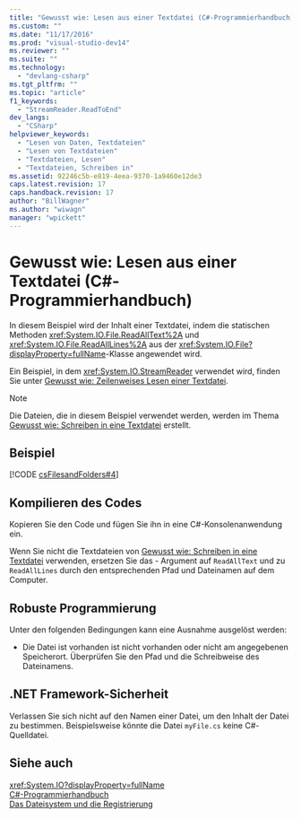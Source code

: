 ```yaml
---
title: "Gewusst wie: Lesen aus einer Textdatei (C#-Programmierhandbuch) | Microsoft Docs"
ms.custom: ""
ms.date: "11/17/2016"
ms.prod: "visual-studio-dev14"
ms.reviewer: ""
ms.suite: ""
ms.technology: 
  - "devlang-csharp"
ms.tgt_pltfrm: ""
ms.topic: "article"
f1_keywords: 
  - "StreamReader.ReadToEnd"
dev_langs: 
  - "CSharp"
helpviewer_keywords: 
  - "Lesen von Daten, Textdateien"
  - "Lesen von Textdateien"
  - "Textdateien, Lesen"
  - "Textdateien, Schreiben in"
ms.assetid: 92246c5b-e819-4eea-9370-1a9460e12de3
caps.latest.revision: 17
caps.handback.revision: 17
author: "BillWagner"
ms.author: "wiwagn"
manager: "wpickett"
---
```

# Gewusst wie: Lesen aus einer Textdatei (C#-Programmierhandbuch)
In diesem Beispiel wird der Inhalt einer Textdatei, indem die statischen Methoden <xref:System.IO.File.ReadAllText%2A> und <xref:System.IO.File.ReadAllLines%2A> aus der <xref:System.IO.File?displayProperty=fullName>\-Klasse angewendet wird.  
  
 Ein Beispiel, in dem <xref:System.IO.StreamReader> verwendet wird, finden Sie unter [Gewusst wie: Zeilenweises Lesen einer Textdatei](../../../csharp/programming-guide/file-system/how-to-read-a-text-file-one-line-at-a-time.md).  
  
> [!NOTE]
>  Die Dateien, die in diesem Beispiel verwendet werden, werden im Thema [Gewusst wie: Schreiben in eine Textdatei](../../../csharp/programming-guide/file-system/how-to-write-to-a-text-file.md) erstellt.  
  
## Beispiel  
 [!CODE [csFilesandFolders#4](../CodeSnippet/VS_Snippets_VBCSharp/csFilesAndFolders#4)]  
  
## Kompilieren des Codes  
 Kopieren Sie den Code und fügen Sie ihn in eine C\#\-Konsolenanwendung ein.  
  
 Wenn Sie nicht die Textdateien von [Gewusst wie: Schreiben in eine Textdatei](../../../csharp/programming-guide/file-system/how-to-write-to-a-text-file.md) verwenden, ersetzen Sie das \- Argument auf `ReadAllText` und zu `ReadAllLines` durch den entsprechenden Pfad und Dateinamen auf dem Computer.  
  
## Robuste Programmierung  
 Unter den folgenden Bedingungen kann eine Ausnahme ausgelöst werden:  
  
-   Die Datei ist vorhanden ist nicht vorhanden oder nicht am angegebenen Speicherort.  Überprüfen Sie den Pfad und die Schreibweise des Dateinamens.  
  
## .NET Framework-Sicherheit  
 Verlassen Sie sich nicht auf den Namen einer Datei, um den Inhalt der Datei zu bestimmen.  Beispielsweise könnte die Datei `myFile.cs` keine C\#\-Quelldatei.  
  
## Siehe auch  
 <xref:System.IO?displayProperty=fullName>   
 [C\#\-Programmierhandbuch](../../../csharp/programming-guide/index.md)   
 [Das Dateisystem und die Registrierung](../../../csharp/programming-guide/file-system/file-system-and-the-registry.md)